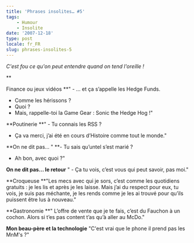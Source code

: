```yaml
---
title: 'Phrases insolites… #5'
tags:
    - Humour
    - Insolite
date: '2007-12-18'
type: post
locale: fr_FR
slug: phrases-insolites-5
---
```


_C'est fou ce qu'on peut entendre quand on tend l'oreille&nbsp;!_

\*\*<!-- more -->

Finance ou jeux vidéos
\*\*" - … et ça s’appelle les Hedge Funds.

* Comme les hérissons&nbsp;?
* Quoi&nbsp;?
* Mais, rappelle-toi la Game Gear&nbsp;: Sonic the Hedge Hog&nbsp;!"

**Poutinerie
**" - Tu connais les RSS&nbsp;?

* Ça va merci, j’ai été en cours d’Histoire comme tout le monde."

**On ne dit pas…
" **- Tu sais qu’untel s’est marié&nbsp;?

* Ah bon, avec quoi&nbsp;?"

**On ne dit pas… le retour**
" - Ça tu vois, c’est vous qui peut savoir, pas moi."

**Croqueuse
**"Les mecs avec qui je sors, c’est comme les quotidiens gratuits&nbsp;: je les lis et après je les laisse. Mais j’ai du respect pour eux, tu vois, je suis pas méchante, je les rends comme je les ai trouvé pour qu’ils puissent être lus à nouveau."

**Gastronomie
**" L’offre de vente que je te fais, c’est du Fauchon à un cochon. Alors si t’es pas content t’as qu’à aller au McDo."

**Mon beau-père et la technologie**
"C'est vrai que le phone il prend pas les MnM's&nbsp;?"
